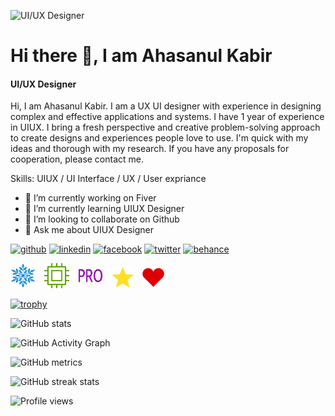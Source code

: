 ![UI/UX Designer](https://pbs.twimg.com/profile_banners/1830039590/1661411940/600x200)
# Hi there 👋, I am Ahasanul Kabir
#### UI/UX Designer


Hi, I am Ahasanul Kabir. I am a UX UI designer with experience in designing complex and effective applications and systems. I have 1 year of experience in UIUX.  I bring a fresh perspective and creative problem-solving approach to create designs and experiences people love to use. I'm quick with my ideas and thorough with my research. If you have any proposals for cooperation, please contact me.

Skills: UIUX / UI Interface / UX / User expriance 

- 🔭 I’m currently working on Fiver 
- 🌱 I’m currently learning UIUX Designer 
- 👯 I’m looking to collaborate on Github 
- 💬 Ask me about UIUX Designer 


[<img src='https://cdn.jsdelivr.net/npm/simple-icons@3.0.1/icons/github.svg' alt='github' height='40'>](https://github.com/https://github.com/Mekabirr)  [<img src='https://cdn.jsdelivr.net/npm/simple-icons@3.0.1/icons/linkedin.svg' alt='linkedin' height='40'>](https://www.linkedin.com/in/https://www.linkedin.com/in/mekabirr//)  [<img src='https://cdn.jsdelivr.net/npm/simple-icons@3.0.1/icons/facebook.svg' alt='facebook' height='40'>](https://www.facebook.com/https://www.facebook.com/Mekabirr)  [<img src='https://cdn.jsdelivr.net/npm/simple-icons@3.0.1/icons/twitter.svg' alt='twitter' height='40'>](https://twitter.com/https://twitter.com/me_kabirr)  [<img src='https://cdn.jsdelivr.net/npm/simple-icons@3.0.1/icons/behance.svg' alt='behance' height='40'>](https://www.behance.net/Mekabirr)  

<a href='https://archiveprogram.github.com/'><img src='https://raw.githubusercontent.com/acervenky/animated-github-badges/master/assets/acbadge.gif' width='40' height='40'></a> <a href='https://docs.github.com/en/developers'><img src='https://raw.githubusercontent.com/acervenky/animated-github-badges/master/assets/devbadge.gif' width='40' height='40'></a> <a href='https://github.com/pricing'><img src='https://raw.githubusercontent.com/acervenky/animated-github-badges/master/assets/pro.gif' width='40' height='40'></a> <a href='https://stars.github.com/'><img src='https://raw.githubusercontent.com/acervenky/animated-github-badges/master/assets/starbadge.gif' width='35' height='35'></a> <a href='https://docs.github.com/en/github/supporting-the-open-source-community-with-github-sponsors'><img src='https://raw.githubusercontent.com/acervenky/animated-github-badges/master/assets/sponsorbadge.gif' width='35' height='35'></a> 

[![trophy](https://github-profile-trophy.vercel.app/?username=https://github.com/Mekabirr)](https://github.com/ryo-ma/github-profile-trophy)

![GitHub stats](https://github-readme-stats.vercel.app/api?username=https://github.com/Mekabirr&show_icons=true&count_private=true)  

![GitHub Activity Graph](https://activity-graph.herokuapp.com/graph?username=https://github.com/Mekabirr)  

![GitHub metrics](https://metrics.lecoq.io/https://github.com/Mekabirr)  

![GitHub streak stats](https://github-readme-streak-stats.herokuapp.com/?user=https://github.com/Mekabirr)  

![Profile views](https://gpvc.arturio.dev/https://github.com/Mekabirr)  
